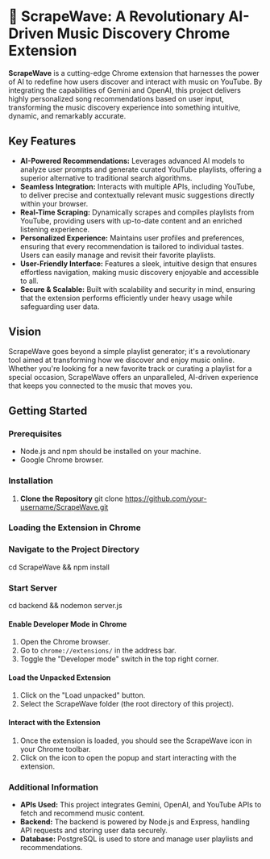 # 🎵 ScrapeWave: A Revolutionary AI-Driven Music Discovery Chrome Extension

**ScrapeWave** is a cutting-edge Chrome extension that harnesses the power of AI to redefine how users discover and interact with music on YouTube. By integrating the capabilities of Gemini and OpenAI, this project delivers highly personalized song recommendations based on user input, transforming the music discovery experience into something intuitive, dynamic, and remarkably accurate.

## Key Features

- **AI-Powered Recommendations:** Leverages advanced AI models to analyze user prompts and generate curated YouTube playlists, offering a superior alternative to traditional search algorithms.
- **Seamless Integration:** Interacts with multiple APIs, including YouTube, to deliver precise and contextually relevant music suggestions directly within your browser.
- **Real-Time Scraping:** Dynamically scrapes and compiles playlists from YouTube, providing users with up-to-date content and an enriched listening experience.
- **Personalized Experience:** Maintains user profiles and preferences, ensuring that every recommendation is tailored to individual tastes. Users can easily manage and revisit their favorite playlists.
- **User-Friendly Interface:** Features a sleek, intuitive design that ensures effortless navigation, making music discovery enjoyable and accessible to all.
- **Secure & Scalable:** Built with scalability and security in mind, ensuring that the extension performs efficiently under heavy usage while safeguarding user data.

## Vision

ScrapeWave goes beyond a simple playlist generator; it's a revolutionary tool aimed at transforming how we discover and enjoy music online. Whether you're looking for a new favorite track or curating a playlist for a special occasion, ScrapeWave offers an unparalleled, AI-driven experience that keeps you connected to the music that moves you.

## Getting Started

### Prerequisites

- Node.js and npm should be installed on your machine.
- Google Chrome browser.

### Installation

1. **Clone the Repository**
   git clone https://github.com/your-username/ScrapeWave.git

### Loading the Extension in Chrome

### Navigate to the Project Directory

cd ScrapeWave && npm install

### Start Server

cd backend && nodemon server.js

#### Enable Developer Mode in Chrome

1. Open the Chrome browser.
2. Go to `chrome://extensions/` in the address bar.
3. Toggle the "Developer mode" switch in the top right corner.

#### Load the Unpacked Extension

1. Click on the "Load unpacked" button.
2. Select the ScrapeWave folder (the root directory of this project).

#### Interact with the Extension

1. Once the extension is loaded, you should see the ScrapeWave icon in your Chrome toolbar.
2. Click on the icon to open the popup and start interacting with the extension.

### Additional Information

- **APIs Used:** This project integrates Gemini, OpenAI, and YouTube APIs to fetch and recommend music content.
- **Backend:** The backend is powered by Node.js and Express, handling API requests and storing user data securely.
- **Database:** PostgreSQL is used to store and manage user playlists and recommendations.
